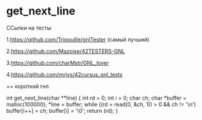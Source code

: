 # get_next_line

CСылки на тесты:

1.https://github.com/Tripouille/gnlTester (самый лучший)

2.https://github.com/Mazoise/42TESTERS-GNL

3.https://github.com/charMstr/GNL_lover

4.https://github.com/mrjvs/42cursus_gnl_tests

++ короткий гнл 

int get_next_line(char **line)
{
 int rd = 0;
 int i = 0;
 char ch;
 char *buffer = malloc(100000);
 *line = buffer;
 while ((rd = read(0, &ch, 1)) > 0 && ch != '\n')
 buffer[i++] = ch;
 buffer[i] = '\0';
 return (rd);
}
